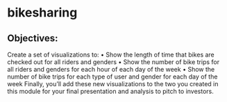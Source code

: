 # bikesharing

## Objectives:
Create a set of visualizations to:
•	Show the length of time that bikes are checked out for all riders and genders
•	Show the number of bike trips for all riders and genders for each hour of each day of the week
•	Show the number of bike trips for each type of user and gender for each day of the week
Finally, you’ll add these new visualizations to the two you created in this module for your final presentation and analysis to pitch to investors.
